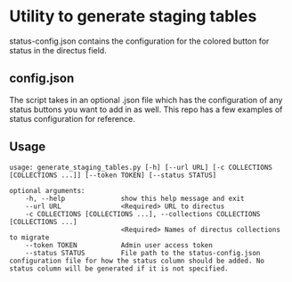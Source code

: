 # Utility to generate staging tables

status-config.json contains the configuration for the colored button for status in the directus field.

## config.json

The script takes in an optional .json file which has the configuration of any status buttons you want to add in as well. This repo has a few examples of status
configuration for reference.

## Usage
```
usage: generate_staging_tables.py [-h] [--url URL] [-c COLLECTIONS [COLLECTIONS ...]] [--token TOKEN] [--status STATUS]

optional arguments:
    -h, --help              show this help message and exit
    --url URL               <Required> URL to directus
    -c COLLECTIONS [COLLECTIONS ...], --collections COLLECTIONS [COLLECTIONS ...]
                            <Required> Names of directus collections to migrate
    --token TOKEN           Admin user access token
    --status STATUS         File path to the status-config.json configuration file for how the status column should be added. No status column will be generated if it is not specified.
```